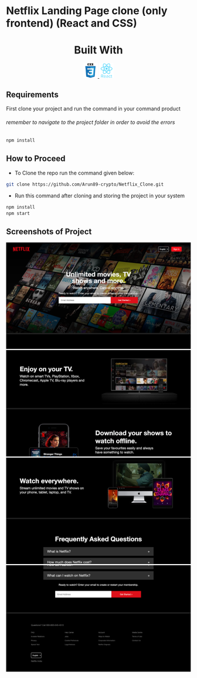 # Netflix Landing Page clone (only frontend) (React and CSS)

<h1 align="center">Built With</h1>
<p align="center">
 <a href="https://www.w3schools.com/css/" target="_blank"> <img src="https://raw.githubusercontent.com/devicons/devicon/master/icons/css3/css3-original-wordmark.svg" alt="css3" width="40" height="40"/> </a> <a href="https://reactjs.org/" target="_blank"> <img src="https://raw.githubusercontent.com/devicons/devicon/master/icons/react/react-original-wordmark.svg" alt="react" width="40" height="40"/> </a>
</p>

## Requirements
First clone your project and run the command in your command product
###### remember to navigate to the project folder in order to avoid the errors
```sh
npm install
```
## How to Proceed
* To Clone the repo run the command given below:
```sh 
git clone https://github.com/Arun89-crypto/Netflix_Clone.git
```
* Run this command after cloning and storing the project in your system
```sh 
npm install
npm start
```

## Screenshots of Project
<p align="center">
  <img src="./public/images/1.png"></img>
  <img src="./public/images/2.png"></img>
  <img src="./public/images/3.png"></img>
  <img src="./public/images/4.png"></img>
</p>
